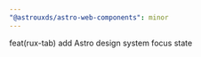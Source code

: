 ```yaml
---
"@astrouxds/astro-web-components": minor
---
```


feat(rux-tab) add Astro design system focus state
